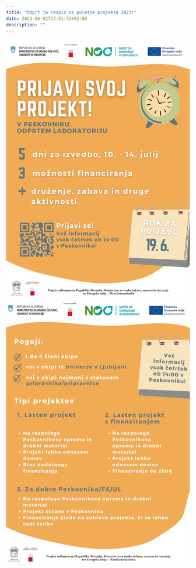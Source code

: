 ```yaml
---
title: "Odprt je razpis za poletne projekte 2023!"
date: 2023-06-02T13:51:32+02:00
description: ""
---
```


[![Ime slike](projekti-1.jpg)](https://1ka.arnes.si/a/f6165237)
[![Ime slike](projekti-2.jpg)](https://1ka.arnes.si/a/f6165237)